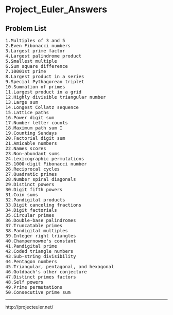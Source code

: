 Project_Euler_Answers
=====================

Problem List
------------
<pre>
1.Multiples of 3 and 5
2.Even Fibonacci numbers
3.Largest prime factor
4.Largest palindrome product
5.Smallest multiple
6.Sum square difference
7.10001st prime
8.Largest product in a series
9.Special Pythagorean triplet
10.Summation of primes
11.Largest product in a grid
12.Highly divisible triangular number
13.Large sum
14.Longest Collatz sequence
15.Lattice paths
16.Power digit sum
17.Number letter counts
18.Maximum path sum I
19.Counting Sundays
20.Factorial digit sum
21.Amicable numbers
22.Names scores
23.Non-abundant sums
24.Lexicographic permutations
25.1000-digit Fibonacci number
26.Reciprocal cycles
27.Quadratic primes
28.Number spiral diagonals
29.Distinct powers
30.Digit fifth powers
31.Coin sums
32.Pandigital products
33.Digit canceling fractions
34.Digit factorials
35.Circular primes
36.Double-base palindromes
37.Truncatable primes
38.Pandigital multiples
39.Integer right triangles
40.Champernowne's constant
41.Pandigital prime
42.Coded triangle numbers
43.Sub-string divisibility
44.Pentagon numbers
45.Triangular, pentagonal, and hexagonal
46.Goldbach's other conjecture
47.Distinct primes factors
48.Self powers
49.Prime permutations
50.Consecutive prime sum
</pre>
<hr>
http://projecteuler.net/
